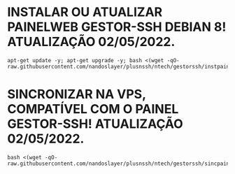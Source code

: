 # INSTALAR OU ATUALIZAR PAINELWEB GESTOR-SSH DEBIAN 8! ATUALIZAÇÃO 02/05/2022.
```
apt-get update -y; apt-get upgrade -y; bash <(wget -qO- raw.githubusercontent.com/nandoslayer/plusnssh/ntech/gestorssh/instpainel.sh)
```


# SINCRONIZAR NA VPS, COMPATÍVEL COM O PAINEL GESTOR-SSH! ATUALIZAÇÃO 02/05/2022.
```
bash <(wget -qO- raw.githubusercontent.com/nandoslayer/plusnssh/ntech/gestorssh/sincpainel.sh)
```
